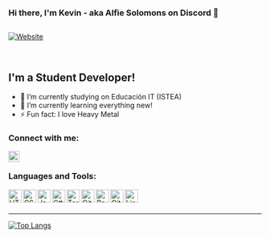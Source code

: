 ### Hi there, I'm Kevin - aka Alfie Solomons on Discord 👋

##

[![Website](https://user-images.githubusercontent.com/74331400/142293653-a6894712-8da6-456c-ade7-3502f69c04fe.png)][website]

<br />

## I'm a Student Developer!
- 🔭 I’m currently studying on Educación IT (ISTEA)
- 🌱 I’m currently learning everything new!
- ⚡ Fun fact: I love Heavy Metal

### Connect with me:

[<img align="left" alt="XxKevin97xX | LinkedIn" width="22px" src="https://user-images.githubusercontent.com/74331400/136290421-8e932c72-8ce6-444f-b139-d7b54565d7fb.png" />][linkedin]

<br />

### Languages and Tools:

<img align="left" alt="HTML5" width="26px" src="https://user-images.githubusercontent.com/74331400/123281407-0cf3d000-d4e0-11eb-90a2-101763c2af5e.png" />
<img align="left" alt="CSS3" width="26px" src="https://user-images.githubusercontent.com/74331400/123281401-0bc2a300-d4e0-11eb-86b6-00ef026d177f.png" />
<img align="left" alt="JavaScript" width="26px" src="https://user-images.githubusercontent.com/74331400/123281409-0cf3d000-d4e0-11eb-8a48-13a4afb507d0.png" />
<img align="left" alt="C#" width="26px" src="https://user-images.githubusercontent.com/74331400/123355236-9dabc980-d53b-11eb-94b6-c2c89ceb220a.png" />
<img align="left" alt="Terminal" width="26px" src="https://user-images.githubusercontent.com/74331400/123281417-0e24fd00-d4e0-11eb-8298-78dd2cbfd301.png" />
<img align="left" alt="Git" width="26px" src="https://user-images.githubusercontent.com/74331400/123281403-0c5b3980-d4e0-11eb-8775-5e1da075d97e.png" />
<img align="left" alt="Replit" width="26px" src="https://user-images.githubusercontent.com/74331400/123289406-d5d4ed00-d4e6-11eb-9fb8-d840a1b76654.png" />
<img align="left" alt="GitHub" width="26px" src="https://user-images.githubusercontent.com/74331400/123281405-0c5b3980-d4e0-11eb-9621-37f4522e3299.png" />
<img align="left" alt="Linux" width="26px" src="https://user-images.githubusercontent.com/74331400/123281412-0d8c6680-d4e0-11eb-9754-64805bd75cb3.png" />

<br />
<br />

---

[![Top Langs](https://github-readme-stats.vercel.app/api/top-langs/?username=XxKevin97xX&layout=compact)](https://github.com/XxKevin97xX/github-readme-stats)


[website]: https://www.facebook.com/taekwondoitfgeba
[linkedin]: https://www.linkedin.com/in/kevin-suasnabar/

